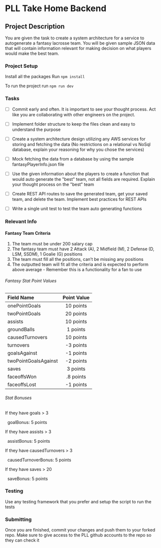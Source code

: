 # PLL Take Home Backend

## Project Description

You are given the task to create a system architecture for a service to autogenerate a fantasy lacrosse team. You will be given sample JSON data that will contain information relevant for making decision on what players would make the best team.

### Project Setup
Install all the packages
Run `npm install`

To run the project run `npm run dev`

### Tasks

- [ ] Commit early and often. It is important to see your thought process. Act like you are collaborating with other engineers on the project.

- [ ] Implement folder structure to keep the files clean and easy to understand the purpose

- [ ] Create a system architecture design utilizing any AWS services for storing and fetching the data (No restrictions on a relational vs NoSql database, explain your reasoning for why you chose the services)

- [ ] Mock fetching the data from a database by using the sample fantasyPlayerInfo.json file

- [ ] Use the given information about the players to create a function that would auto generate the "best" team, not all fields are required. Explain your thought process on the "best" team

- [ ] Create REST API routes to save the generated team, get your saved team, and delete the team. Implement best practices for REST APIs

- [ ] Write a single unit test to test the team auto generating functions

### Relevant Info
#### Fantasy Team Criteria
1. The team must be under 200 salary cap
2. The fantasy team must have 2 Attack (A), 2 Midfield (M), 2 Defense (D, LSM, SSDM), 1 Goalie (G) positions
3. The team must fill all the positions, can’t be missing any positions
4. The outputted team will fit all the criteria and is expected to perform above average - Remember this is a functionality for a fan to use

###### Fantasy Stat Point Values
| Field Name | Point Value | 
| :-----------| :-----------: |
| onePointGoals | 10 points |
| twoPointGoals | 20 points |
| assists | 10 points |
| groundBalls | 1 points |
| causedTurnovers | 10 points |
| turnovers | -3 points |
| goalsAgainst | -1 points |
| twoPointGoalsAgainst | -2 points |
| saves | 3 points |
| faceoffsWon | .8 points |
| faceoffsLost | -1 points |

###### Stat Bonuses
If they have goals > 3

&nbsp;&nbsp;goalBonus: 5 points

If they have assists > 3

&nbsp;&nbsp;assistBonus: 5 points

If they have causedTurnovers > 3

&nbsp;&nbsp;causedTurnoverBonus: 5 points

If they have saves > 20

&nbsp;&nbsp;saveBonus: 5 points


### Testing
Use any testing framework that you prefer and setup the script to run the tests

### Submitting
Once you are finished, commit your changes and push them to your forked repo. Make sure to give access to the PLL github accounts to the repo so they can check it
